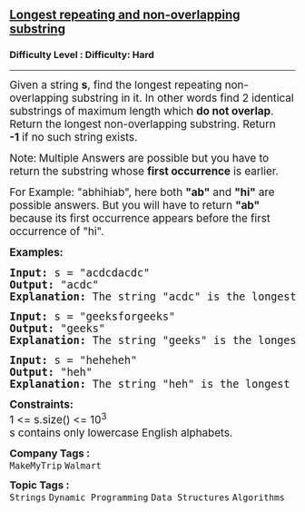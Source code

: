 <h2><a href="https://www.geeksforgeeks.org/problems/longest-repeating-and-non-overlapping-substring3421/1?page=4&difficulty=Hard&status=unsolved&sortBy=accuracy">Longest repeating and non-overlapping substring</a></h2><h3>Difficulty Level : Difficulty: Hard</h3><hr><div class="problems_problem_content__Xm_eO"><p><span style="font-size: 14pt;">Given a string <strong>s</strong>, find the longest repeating non-overlapping substring in it. In other words find 2 identical substrings of maximum length which <strong>do not overlap</strong>. Return the longest non-overlapping substring. Return <strong>-1</strong>&nbsp;if no such string exists.</span></p>
<p><span style="font-size: 14pt;">Note:<strong> </strong>Multiple Answers are possible but you have to return the substring whose <strong>first occurrence</strong> is earlier.</span></p>
<p><span style="font-size: 14pt;">For Example: "abhihiab", here both <strong>"ab"</strong> and <strong>"hi"</strong> are possible answers. But you will have to return <strong>"ab"</strong> because its first occurrence appears before the first occurrence of "hi".</span></p>
<p><span style="font-size: 14pt;"><strong>Examples:</strong></span></p>
<pre><span style="font-size: 14pt;"><strong>Input:</strong>&nbsp;s =<strong> </strong>"acdcdacdc"
<strong>Output: </strong>"acdc"
<strong>Explanation: </strong>The string "acdc" is the longest Substring of s which is repeating but not overlapping.</span></pre>
<pre><span style="font-size: 14pt;"><strong>Input:</strong> s = "geeksforgeeks"<br><strong>Output: </strong>"geeks"<br><strong>Explanation: </strong>The string "geeks" is the longest subString of s which is repeating but not overlapping.<br></span></pre>
<pre><span style="font-size: 14pt;"><strong>Input:</strong>&nbsp;s =<strong> </strong>"heheheh"
<strong>Output: </strong>"heh"
<strong>Explanation: </strong>The string "heh" is the longest Substring of s which is repeating but not overlapping.</span></pre>
<p><span style="font-size: 14pt;"><strong>Constraints:</strong><br>1 &lt;= s.size() &lt;= 10<sup>3</sup><br>s contains only lowercase English alphabets.</span></p></div><p><span style=font-size:18px><strong>Company Tags : </strong><br><code>MakeMyTrip</code>&nbsp;<code>Walmart</code>&nbsp;<br><p><span style=font-size:18px><strong>Topic Tags : </strong><br><code>Strings</code>&nbsp;<code>Dynamic Programming</code>&nbsp;<code>Data Structures</code>&nbsp;<code>Algorithms</code>&nbsp;